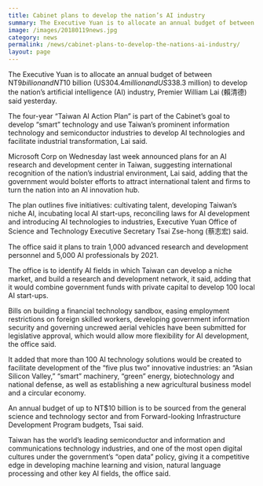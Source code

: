 ```yaml
---
title: Cabinet plans to develop the nation’s AI industry
summary: The Executive Yuan is to allocate an annual budget of between NT$9 billion and NT$10 billion (US$304.4 million and US$338.3 million) to develop the nation’s artificial intelligence (AI) industry, Premier William Lai (賴清德) said yesterday.
image: /images/20180119news.jpg
category: news
permalink: /news/cabinet-plans-to-develop-the-nations-ai-industry/
layout: page
---
```

The Executive Yuan is to allocate an annual budget of between NT$9 billion and NT$10 billion (US$304.4 million and US$338.3 million) to develop the nation’s artificial intelligence (AI) industry, Premier William Lai (賴清德) said yesterday.

The four-year “Taiwan AI Action Plan” is part of the Cabinet’s goal to develop “smart” technology and use Taiwan’s prominent information technology and semiconductor industries to develop AI technologies and facilitate industrial transformation, Lai said.

Microsoft Corp on Wednesday last week announced plans for an AI research and development center in Taiwan, suggesting international recognition of the nation’s industrial environment, Lai said, adding that the government would bolster efforts to attract international talent and firms to turn the nation into an AI innovation hub.

The plan outlines five initiatives: cultivating talent, developing Taiwan’s niche AI, incubating local AI start-ups, reconciling laws for AI development and introducing AI technologies to industries, Executive Yuan Office of Science and Technology Executive Secretary Tsai Zse-hong (蔡志宏) said.

The office said it plans to train 1,000 advanced research and development personnel and 5,000 AI professionals by 2021.

The office is to identify AI fields in which Taiwan can develop a niche market, and build a research and development network, it said, adding that it would combine government funds with private capital to develop 100 local AI start-ups.

Bills on building a financial technology sandbox, easing employment restrictions on foreign skilled workers, developing government information security and governing uncrewed aerial vehicles have been submitted for legislative approval, which would allow more flexibility for AI development, the office said.

It added that more than 100 AI technology solutions would be created to facilitate development of the “five plus two” innovative industries: an “Asian Silicon Valley,” “smart” machinery, “green” energy, biotechnology and national defense, as well as establishing a new agricultural business model and a circular economy.

An annual budget of up to NT$10 billion is to be sourced from the general science and technology sector and from Forward-looking Infrastructure Development Program budgets, Tsai said.

Taiwan has the world’s leading semiconductor and information and communications technology industries, and one of the most open digital cultures under the government’s “open data” policy, giving it a competitive edge in developing machine learning and vision, natural language processing and other key AI fields, the office said.
